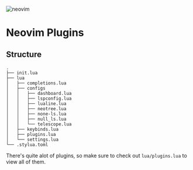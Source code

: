 ![neovim](https://github.com/user-attachments/assets/cf5a8f3c-9f3c-4ce3-b8f4-794bb7fd2ebb)
# Neovim Plugins
## Structure
```
.
├── init.lua
├── lua
│   ├── completions.lua
│   ├── configs
│   │   ├── dashboard.lua
│   │   ├── lspconfig.lua
│   │   ├── lualine.lua
│   │   ├── neotree.lua
│   │   ├── none-ls.lua
│   │   ├── null_ls.lua
│   │   └── telescope.lua
│   ├── keybinds.lua
│   ├── plugins.lua
│   └── settings.lua
└── .stylua.toml
```
There's quite alot of plugins, so make sure to check out `lua/plugins.lua` to view all of them.
